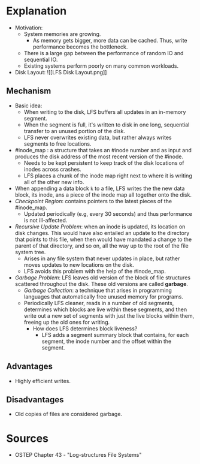 # Explanation
- Motivation:
	- System memories are growing.
		- As memory gets bigger, more data can be cached. Thus, write performance becomes the bottleneck.
	- There is a large gap between the performance of random IO and sequential IO.
	- Existing systems perform poorly on many common workloads.
- Disk Layout: ![[LFS Disk Layout.png]]

## Mechanism
- Basic idea:
	- When writing to the disk, LFS buffers all updates in an in-memory segment.
	- When the segment is full, it's written to disk in one long, sequential transfer to an unused portion of the disk.
	- LFS never overwrites existing data, but rather always writes segments to free locations.
- #inode_map : a structure that takes an #inode number and as input and produces the disk address of the most recent version of the #inode.
	- Needs to be kept persistent to keep track of the disk locations of inodes across crashes.
	- LFS places a chunk of the inode map right next to where it is writing all of the other new info.
- When appending a data block `k` to a file, LFS writes the the new data block, its inode, ans a piece of the inode map all together onto the disk.
- *Checkpoint Region*: contains pointers to the latest pieces of the #inode_map.
	- Updated periodically (e.g, every 30 seconds) and thus performance is not ill-affected.
- *Recursive Update Problem*: when an inode is updated, its location on disk changes. This would have also entailed an update to the directory that points to this file, when then would have mandated a change to the parent of that directory, and so on, all the way up to the root of the file system tree.
	- Arises in any file system that never updates in place, but rather moves updates to new locations on the disk.
	- LFS avoids this problem with the help of the #inode_map.
- *Garbage Problem*: LFS leaves old version of the block of file structures scattered throughout the disk. These old versions are called **garbage**.
	- *Garbage Collection*: a technique that arises in programming languages that automatically free unused memory for programs.
	- Periodically LFS cleaner, reads in a number of old segments, determines which blocks are live within these segments, and then write out a new set of segments with just the live blocks within them, freeing up the old ones for writing.
		- How does LFS determines block liveness?
			- LFS adds a segment summary block that contains, for each segment, the inode number and the offset within the segment.

## Advantages
- Highly efficient writes.

## Disadvantages
- Old copies of files are considered garbage.

# Sources
- OSTEP Chapter 43 - "Log-structures File Systems"